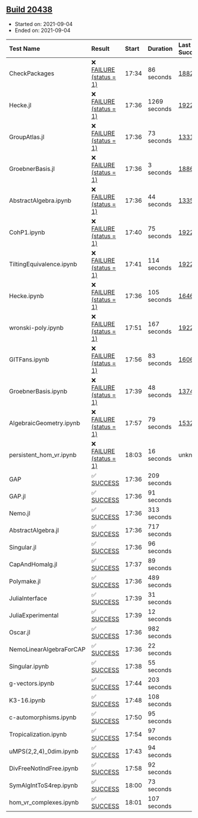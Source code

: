 ## [Build 20438](https://oscarci.mathematik.uni-kl.de/job/oscar/20438/)

* Started on: 2021-09-04
* Ended on: 2021-09-04

| Test Name    | Result | Start | Duration | Last Success | First Failure |
|:-------------|:-------|:------|:---------|:-------------|:--------------|
| CheckPackages | ❌ [FAILURE (status = 1)](https://oscarci.mathematik.uni-kl.de/job/oscar/20438/artifact/logs/build-20438/CheckPackages.log) | 17:34 | 86 seconds | [18822](https://oscarci.mathematik.uni-kl.de/job/oscar/18822/) | [18823](https://oscarci.mathematik.uni-kl.de/job/oscar/18823/) |
| Hecke.jl | ❌ [FAILURE (status = 1)](https://oscarci.mathematik.uni-kl.de/job/oscar/20438/artifact/logs/build-20438/Hecke.jl.log) | 17:36 | 1269 seconds | [19222](https://oscarci.mathematik.uni-kl.de/job/oscar/19222/) | [20152](https://oscarci.mathematik.uni-kl.de/job/oscar/20152/) |
| GroupAtlas.jl | ❌ [FAILURE (status = 1)](https://oscarci.mathematik.uni-kl.de/job/oscar/20438/artifact/logs/build-20438/GroupAtlas.jl.log) | 17:36 | 73 seconds | [13311](https://oscarci.mathematik.uni-kl.de/job/oscar/13311/) | [13312](https://oscarci.mathematik.uni-kl.de/job/oscar/13312/) |
| GroebnerBasis.jl | ❌ [FAILURE (status = 1)](https://oscarci.mathematik.uni-kl.de/job/oscar/20438/artifact/logs/build-20438/GroebnerBasis.jl.log) | 17:36 | 3 seconds | [18864](https://oscarci.mathematik.uni-kl.de/job/oscar/18864/) | [18865](https://oscarci.mathematik.uni-kl.de/job/oscar/18865/) |
| AbstractAlgebra.ipynb | ❌ [FAILURE (status = 1)](https://oscarci.mathematik.uni-kl.de/job/oscar/20438/artifact/logs/build-20438/AbstractAlgebra.ipynb.log) | 17:36 | 44 seconds | [13355](https://oscarci.mathematik.uni-kl.de/job/oscar/13355/) | [13356](https://oscarci.mathematik.uni-kl.de/job/oscar/13356/) |
| CohP1.ipynb | ❌ [FAILURE (status = 1)](https://oscarci.mathematik.uni-kl.de/job/oscar/20438/artifact/logs/build-20438/CohP1.ipynb.log) | 17:40 | 75 seconds | [19222](https://oscarci.mathematik.uni-kl.de/job/oscar/19222/) | [20152](https://oscarci.mathematik.uni-kl.de/job/oscar/20152/) |
| TiltingEquivalence.ipynb | ❌ [FAILURE (status = 1)](https://oscarci.mathematik.uni-kl.de/job/oscar/20438/artifact/logs/build-20438/TiltingEquivalence.ipynb.log) | 17:41 | 114 seconds | [19222](https://oscarci.mathematik.uni-kl.de/job/oscar/19222/) | [20152](https://oscarci.mathematik.uni-kl.de/job/oscar/20152/) |
| Hecke.ipynb | ❌ [FAILURE (status = 1)](https://oscarci.mathematik.uni-kl.de/job/oscar/20438/artifact/logs/build-20438/Hecke.ipynb.log) | 17:36 | 105 seconds | [16463](https://oscarci.mathematik.uni-kl.de/job/oscar/16463/) | [16464](https://oscarci.mathematik.uni-kl.de/job/oscar/16464/) |
| wronski-poly.ipynb | ❌ [FAILURE (status = 1)](https://oscarci.mathematik.uni-kl.de/job/oscar/20438/artifact/logs/build-20438/wronski-poly.ipynb.log) | 17:51 | 167 seconds | [19222](https://oscarci.mathematik.uni-kl.de/job/oscar/19222/) | [20152](https://oscarci.mathematik.uni-kl.de/job/oscar/20152/) |
| GITFans.ipynb | ❌ [FAILURE (status = 1)](https://oscarci.mathematik.uni-kl.de/job/oscar/20438/artifact/logs/build-20438/GITFans.ipynb.log) | 17:56 | 83 seconds | [16068](https://oscarci.mathematik.uni-kl.de/job/oscar/16068/) | [16069](https://oscarci.mathematik.uni-kl.de/job/oscar/16069/) |
| GroebnerBasis.ipynb | ❌ [FAILURE (status = 1)](https://oscarci.mathematik.uni-kl.de/job/oscar/20438/artifact/logs/build-20438/GroebnerBasis.ipynb.log) | 17:39 | 48 seconds | [13748](https://oscarci.mathematik.uni-kl.de/job/oscar/13748/) | [13749](https://oscarci.mathematik.uni-kl.de/job/oscar/13749/) |
| AlgebraicGeometry.ipynb | ❌ [FAILURE (status = 1)](https://oscarci.mathematik.uni-kl.de/job/oscar/20438/artifact/logs/build-20438/AlgebraicGeometry.ipynb.log) | 17:57 | 79 seconds | [15322](https://oscarci.mathematik.uni-kl.de/job/oscar/15322/) | [15323](https://oscarci.mathematik.uni-kl.de/job/oscar/15323/) |
| persistent_hom_vr.ipynb | ❌ [FAILURE (status = 1)](https://oscarci.mathematik.uni-kl.de/job/oscar/20438/artifact/logs/build-20438/persistent_hom_vr.ipynb.log) | 18:03 | 16 seconds | unknown | unknown |
| GAP | ✅ [SUCCESS](https://oscarci.mathematik.uni-kl.de/job/oscar/20438/artifact/logs/build-20438/GAP.log) | 17:36 | 209 seconds |  |  |
| GAP.jl | ✅ [SUCCESS](https://oscarci.mathematik.uni-kl.de/job/oscar/20438/artifact/logs/build-20438/GAP.jl.log) | 17:36 | 91 seconds |  |  |
| Nemo.jl | ✅ [SUCCESS](https://oscarci.mathematik.uni-kl.de/job/oscar/20438/artifact/logs/build-20438/Nemo.jl.log) | 17:36 | 313 seconds |  |  |
| AbstractAlgebra.jl | ✅ [SUCCESS](https://oscarci.mathematik.uni-kl.de/job/oscar/20438/artifact/logs/build-20438/AbstractAlgebra.jl.log) | 17:36 | 717 seconds |  |  |
| Singular.jl | ✅ [SUCCESS](https://oscarci.mathematik.uni-kl.de/job/oscar/20438/artifact/logs/build-20438/Singular.jl.log) | 17:36 | 96 seconds |  |  |
| CapAndHomalg.jl | ✅ [SUCCESS](https://oscarci.mathematik.uni-kl.de/job/oscar/20438/artifact/logs/build-20438/CapAndHomalg.jl.log) | 17:37 | 89 seconds |  |  |
| Polymake.jl | ✅ [SUCCESS](https://oscarci.mathematik.uni-kl.de/job/oscar/20438/artifact/logs/build-20438/Polymake.jl.log) | 17:36 | 489 seconds |  |  |
| JuliaInterface | ✅ [SUCCESS](https://oscarci.mathematik.uni-kl.de/job/oscar/20438/artifact/logs/build-20438/JuliaInterface.log) | 17:39 | 31 seconds |  |  |
| JuliaExperimental | ✅ [SUCCESS](https://oscarci.mathematik.uni-kl.de/job/oscar/20438/artifact/logs/build-20438/JuliaExperimental.log) | 17:39 | 12 seconds |  |  |
| Oscar.jl | ✅ [SUCCESS](https://oscarci.mathematik.uni-kl.de/job/oscar/20438/artifact/logs/build-20438/Oscar.jl.log) | 17:36 | 982 seconds |  |  |
| NemoLinearAlgebraForCAP | ✅ [SUCCESS](https://oscarci.mathematik.uni-kl.de/job/oscar/20438/artifact/logs/build-20438/NemoLinearAlgebraForCAP.log) | 17:36 | 22 seconds |  |  |
| Singular.ipynb | ✅ [SUCCESS](https://oscarci.mathematik.uni-kl.de/job/oscar/20438/artifact/logs/build-20438/Singular.ipynb.log) | 17:38 | 55 seconds |  |  |
| g-vectors.ipynb | ✅ [SUCCESS](https://oscarci.mathematik.uni-kl.de/job/oscar/20438/artifact/logs/build-20438/g-vectors.ipynb.log) | 17:44 | 203 seconds |  |  |
| K3-16.ipynb | ✅ [SUCCESS](https://oscarci.mathematik.uni-kl.de/job/oscar/20438/artifact/logs/build-20438/K3-16.ipynb.log) | 17:48 | 108 seconds |  |  |
| c-automorphisms.ipynb | ✅ [SUCCESS](https://oscarci.mathematik.uni-kl.de/job/oscar/20438/artifact/logs/build-20438/c-automorphisms.ipynb.log) | 17:50 | 95 seconds |  |  |
| Tropicalization.ipynb | ✅ [SUCCESS](https://oscarci.mathematik.uni-kl.de/job/oscar/20438/artifact/logs/build-20438/Tropicalization.ipynb.log) | 17:54 | 97 seconds |  |  |
| uMPS(2,2,4)_0dim.ipynb | ✅ [SUCCESS](https://oscarci.mathematik.uni-kl.de/job/oscar/20438/artifact/logs/build-20438/uMPS-2-2-4-_0dim.ipynb.log) | 17:43 | 94 seconds |  |  |
| DivFreeNotIndFree.ipynb | ✅ [SUCCESS](https://oscarci.mathematik.uni-kl.de/job/oscar/20438/artifact/logs/build-20438/DivFreeNotIndFree.ipynb.log) | 17:58 | 92 seconds |  |  |
| SymAlgIntToS4rep.ipynb | ✅ [SUCCESS](https://oscarci.mathematik.uni-kl.de/job/oscar/20438/artifact/logs/build-20438/SymAlgIntToS4rep.ipynb.log) | 18:00 | 73 seconds |  |  |
| hom_vr_complexes.ipynb | ✅ [SUCCESS](https://oscarci.mathematik.uni-kl.de/job/oscar/20438/artifact/logs/build-20438/hom_vr_complexes.ipynb.log) | 18:01 | 107 seconds |  |  |
